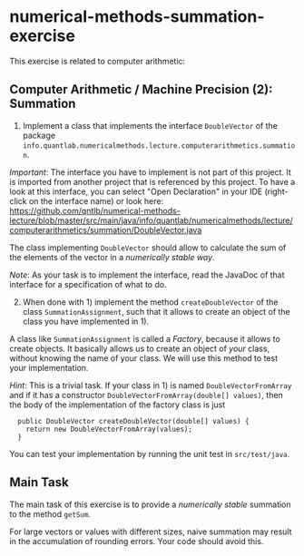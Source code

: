 # numerical-methods-summation-exercise

This exercise is related to computer arithmetic:

## Computer Arithmetic / Machine Precision (2): Summation

1) Implement a class that implements the interface `DoubleVector` of the package `info.quantlab.numericalmethods.lecture.computerarithmetics.summation`.

*Important*: The interface you have to implement is not part of this project. It is imported
from another project that is referenced by this project. To have a look at this interface,
you can select "Open Declaration" in your IDE (right-click on the interface name) or look here:
https://github.com/qntlb/numerical-methods-lecture/blob/master/src/main/java/info/quantlab/numericalmethods/lecture/computerarithmetics/summation/DoubleVector.java

The class implementing `DoubleVector` should allow to calculate the sum of the elements of the vector in a *numerically stable way*.

*Note*: As your task is to implement the interface, read the JavaDoc of that interface for a specification of what to do.

2) When done with 1) implement the method `createDoubleVector` of the class `SummationAssignment`,
such that it allows to create an object of the class you have implemented in 1).

A class like `SummationAssignment` is called a *Factory*, because it allows to create objects. It basically allows us to create an object of *your* class, without knowing the name of your class. We will use this method to test your implementation.

*Hint*: This is a trivial task. If your class in 1) is named `DoubleVectorFromArray` and if
it has a constructor `DoubleVectorFromArray(double[] values)`, then the body of the implementation of the factory class
is just

```
  public DoubleVector createDoubleVector(double[] values) {
    return new DoubleVectorFromArray(values);
  }
```

You can test your implementation by running the unit test in `src/test/java`.

## Main Task

The main task of this exercise is to provide a *numerically stable* summation to the method `getSum`.

For large vectors or values with different sizes, naive summation may result in the accumulation of
rounding errors. Your code should avoid this.


